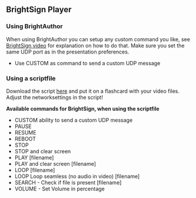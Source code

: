 ## BrightSign Player

### Using BrightAuthor
When using BrightAuthor you can setup any custom command you like, see [BrightSign video](https://www.brightsignnetwork.com/download/Videos/Amx-Crestron-Control-1.m4v) for explanation on how to do that. Make sure you set the same UDP port as in the presentation preferences.

* Use CUSTOM as command to send a custom UDP message

### Using a scriptfile
Download the script [here](https://www.brightsignnetwork.com/download/Scripts/control_script_latest.zip) and put it on a flashcard with your video files. Adjust the networksettings in the script!

**Available commands for BrightSign, when using the scriptfile**

* CUSTOM ability to send a custom UDP message
* PAUSE
* RESUME
* REBOOT
* STOP
* STOP and clear screen
* PLAY [filename]
* PLAY and clear screen [filename]
* LOOP [filename]
* LOOP Loop seamless (no audio in video) [filename]
* SEARCH - Check if file is present [filename]
* VOLUME - Set Volume in percentage
